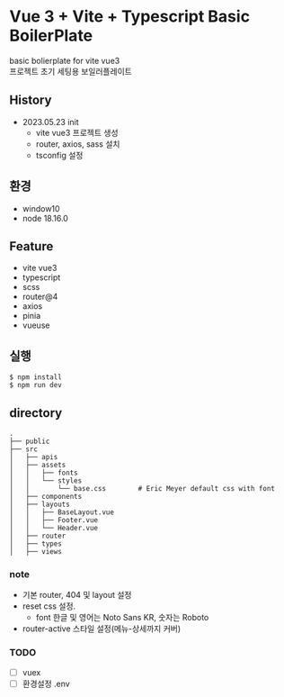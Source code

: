 # Vue 3 + Vite + Typescript Basic BoilerPlate

basic bolierplate for vite vue3 <br>
프로젝트 초기 세팅용 보일러플레이트

## History
-   2023.05.23 init
    -   vite vue3 프로젝트 생성
    -   router, axios, sass 설치
    -   tsconfig 설정

## 환경

-   window10
-   node 18.16.0

## Feature

-   vite vue3
-   typescript
-   scss
-   router@4
-   axios
-   pinia
-   vueuse

## 실행

```
$ npm install
$ npm run dev
```

## directory

```
.
├── public
├── src
│   ├── apis
│   ├── assets
│   │   ├── fonts
│   │   └── styles
│   │       └── base.css        # Eric Meyer default css with font
│   ├── components
│   ├── layouts
│   │   ├── BaseLayout.vue
│   │   ├── Footer.vue
│   │   └── Header.vue
│   ├── router
│   ├── types
│   ├── views

```

### note


-   기본 router, 404 및 layout 설정
-   reset css 설정.
    -   font 한글 및 영어는 Noto Sans KR, 숫자는 Roboto
-   router-active 스타일 설정(메뉴-상세까지 커버)

### TODO

-   [ ] vuex
-   [ ] 환경설정 .env
